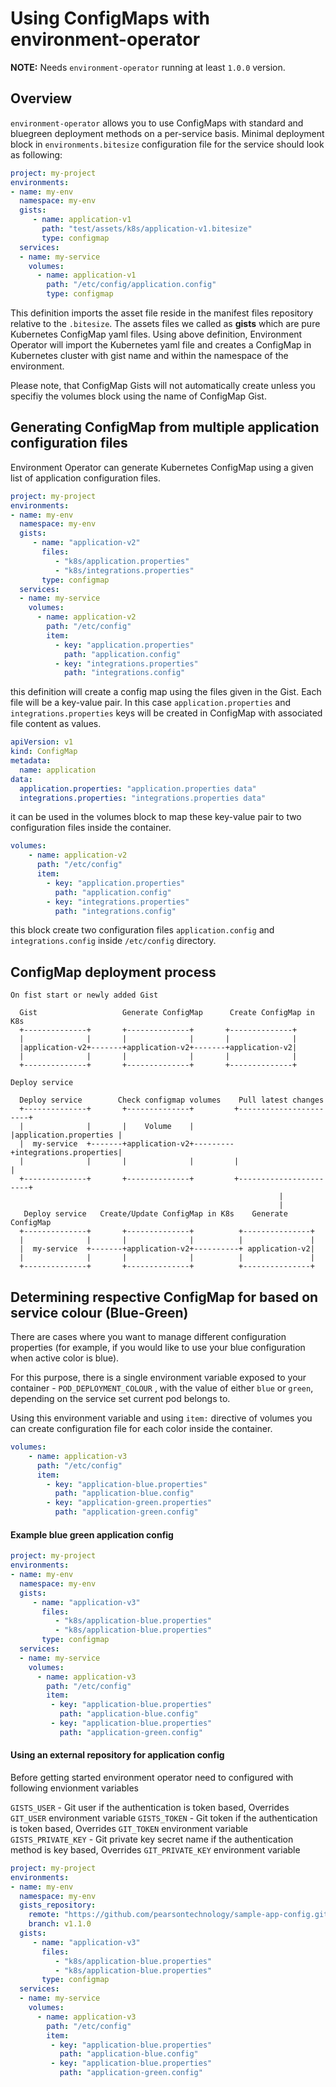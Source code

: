 # Using ConfigMaps with environment-operator

**NOTE:** Needs `environment-operator` running at least `1.0.0` version.

## Overview
`environment-operator` allows you to use ConfigMaps with standard and bluegreen deployment methods on a per-service basis. Minimal deployment block in `environments.bitesize` configuration file for the service should look as following:

```yaml
project: my-project
environments:
- name: my-env
  namespace: my-env
  gists:
     - name: application-v1
       path: "test/assets/k8s/application-v1.bitesize"
       type: configmap
  services:
  - name: my-service
    volumes:
      - name: application-v1
        path: "/etc/config/application.config"
        type: configmap
```

This definition imports the asset file reside in the manifest files repository relative to the `.bitesize`. The assets files we called as **gists** which are pure Kubernetes ConfigMap yaml files.
Using above definition, Environment Operator will import the Kubernetes yaml file and creates a ConfigMap in Kubernetes cluster with gist name and within the namespace of the environment.

Please note, that ConfigMap Gists will not automatically create unless you specifiy the volumes block using the name of ConfigMap Gist.


## Generating ConfigMap from multiple application configuration files

Environment Operator can generate Kubernetes ConfigMap using a given list of application configuration files.

```yaml
project: my-project
environments:
- name: my-env
  namespace: my-env
  gists:
     - name: "application-v2"
       files:
          - "k8s/application.properties"
          - "k8s/integrations.properties"
       type: configmap
  services:
  - name: my-service
    volumes:
      - name: application-v2
        path: "/etc/config"
        item:
          - key: "application.properties"
            path: "application.config"
          - key: "integrations.properties"
            path: "integrations.config"
```


this definition will create a config map using the files given in the Gist. Each file will be a key-value pair. In this case `application.properties` and `integrations.properties` keys will be created in ConfigMap with associated file content as values.

```yaml
apiVersion: v1
kind: ConfigMap
metadata:
  name: application
data:
  application.properties: "application.properties data"
  integrations.properties: "integrations.properties data"
```

it can be used in the volumes block to map these key-value pair to two configuration files inside the container.

```yaml
volumes:
    - name: application-v2
      path: "/etc/config"
      item:
        - key: "application.properties"
          path: "application.config"
        - key: "integrations.properties"
          path: "integrations.config"
```

this block create two configuration files `application.config` and `integrations.config` inside ``/etc/config`` directory.

## ConfigMap deployment process

```
On fist start or newly added Gist

  Gist                   Generate ConfigMap      Create ConfigMap in K8s
  +--------------+       +--------------+       +--------------+
  |              |       |              |       |              |
  |application-v2+-------+application-v2+-------+application-v2|
  |              |       |              |       |              |
  +--------------+       +--------------+       +--------------+

Deploy service

  Deploy service        Check configmap volumes    Pull latest changes
  +--------------+       +--------------+         +-----------------------+
  |              |       |    Volume    |         |application.properties |
  |  my-service  +-------+application-v2+---------+integrations.properties|
  |              |       |              |         |                       |
  +--------------+       +--------------+         +-----------------------+
                                                            |
                                                            |
   Deploy service   Create/Update ConfigMap in K8s    Generate ConfigMap
  +--------------+       +--------------+          +---------------+
  |              |       |              |          |               |
  |  my-service  +-------+application-v2+----------+ application-v2|
  |              |       |              |          |               |
  +--------------+       +--------------+          +---------------+
```

## Determining respective ConfigMap for based on service colour (Blue-Green)

There are cases where you want to manage different configuration properties (for example, if you would like to use your blue configuration when active color is blue).

For this purpose, there is a single environment variable exposed to your container - `POD_DEPLOYMENT_COLOUR` ,  with the value of either `blue` or `green`, depending on the service set current pod belongs to.

Using this environment variable and using `item:` directive of volumes you can create configuration file for each color inside the container.


```yaml
volumes:
    - name: application-v3
      path: "/etc/config"
      item:
        - key: "application-blue.properties"
          path: "application-blue.config"
        - key: "application-green.properties"
          path: "application-green.config"
```


#### Example blue green application config

```yaml
project: my-project
environments:
- name: my-env
  namespace: my-env
  gists:
     - name: "application-v3"
       files:
          - "k8s/application-blue.properties"
          - "k8s/application-blue.properties"
       type: configmap
  services:
  - name: my-service
    volumes:
      - name: application-v3
        path: "/etc/config"
        item:
         - key: "application-blue.properties"
           path: "application-blue.config"
         - key: "application-blue.properties"
           path: "application-green.config"
```

#### Using an external repository for application config

Before getting started environment operator need to configured with following envionment variables

`GISTS_USER` - Git user if the authentication is token based, Overrides `GIT_USER` environment variable
`GISTS_TOKEN` - Git token if the authentication is token based, Overrides `GIT_TOKEN` environment variable
`GISTS_PRIVATE_KEY` - Git private key secret name if the authentication method is key based, Overrides `GIT_PRIVATE_KEY` environment variable


```yaml
project: my-project
environments:
- name: my-env
  namespace: my-env
  gists_repository:
    remote: "https://github.com/pearsontechnology/sample-app-config.git"
    branch: v1.1.0
  gists:
     - name: "application-v3"
       files:
          - "k8s/application-blue.properties"
          - "k8s/application-blue.properties"
       type: configmap
  services:
  - name: my-service
    volumes:
      - name: application-v3
        path: "/etc/config"
        item:
         - key: "application-blue.properties"
           path: "application-blue.config"
         - key: "application-blue.properties"
           path: "application-green.config"
```